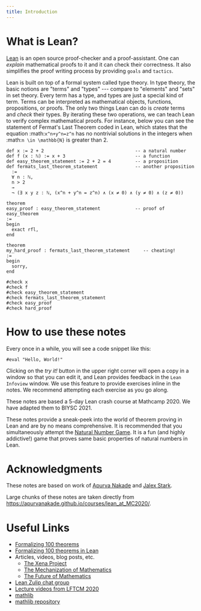 ```yaml
---
title: Introduction
---
```


# What is Lean?

[Lean](https://leanprover.github.io/about/>) is an open source proof-checker and a proof-assistant.
One can *explain* mathematical proofs to it and it can check their correctness.
It also simplifies the proof writing process by providing `goals` and `tactics`.

Lean is built on top of a formal system called type theory.
In type theory, the basic notions are "terms" and "types" --- compare to "elements" and "sets" in set theory.
Every term has a type, and types are just a special kind of term.
Terms can be interpreted as mathematical objects, functions, propositions, or proofs.
The only two things Lean can do is *create* terms and *check* their types.
By iterating these two operations, we can teach Lean to verify complex mathematical proofs. For instance,
below you can see the statement of Fermat's Last Theorem coded in Lean, which states that the equation
:math:`x^n+y^n=z^n` has no nontrivial solutions in the integers when :math:`n \in \mathbb{N}` is greater than 2.


``` lean
def x := 2 + 2                                  -- a natural number
def f (x : ℕ) := x + 3                          -- a function
def easy_theorem_statement := 2 + 2 = 4         -- a proposition
def fermats_last_theorem_statement              -- another proposition
  :=
  ∀ n : ℕ,
  n > 2
  →
  ¬ (∃ x y z : ℕ, (x^n + y^n = z^n) ∧ (x ≠ 0) ∧ (y ≠ 0) ∧ (z ≠ 0))

theorem
easy_proof : easy_theorem_statement             -- proof of easy_theorem
:=
begin
  exact rfl,
end

theorem
my_hard_proof : fermats_last_theorem_statement     -- cheating!
:=
begin
  sorry,
end

#check x
#check f
#check easy_theorem_statement
#check fermats_last_theorem_statement
#check easy_proof
#check hard_proof
```

# How to use these notes

Every once in a while, you will see a code snippet like this:

``` lean
#eval "Hello, World!"
```

Clicking on the *try it!* button in the upper right corner will
open a copy in a window
so that you can edit it,
and Lean provides feedback in the `Lean Infoview` window.
We use this feature to provide exercises inline in the notes.
We recommend attempting each exercise as you go along.

These notes are based a 5-day Lean crash course at Mathcamp 2020. We have adapted them to
BIYSC 2021.

These notes provide a sneak-peek into the world of theorem proving in Lean and are by no means comprehensive.
It is recommended that you simultaneously attempt the [Natural Number Game](https://wwwf.imperial.ac.uk/~buzzard/xena/natural_number_game/).
It is a fun (and highly addictive!) game that proves same basic properties of natural numbers in Lean.

# Acknowledgments

These notes are based on work of
[Apurva Nakade](https://apurvanakade.github.io) and
[Jalex Stark](https://jalexstark.com).

Large chunks of these notes are taken directly from <https://apurvanakade.github.io/courses/lean_at_MC2020/>.

# Useful Links

- [Formalizing 100 theorems](http://www.cs.ru.nl/~freek/100/index.html)
- [Formalizing 100 theorems in Lean](https://leanprover-community.github.io/100.html)
- Articles, videos, blog posts, etc.
  - [The Xena Project](https://xenaproject.wordpress.com/)
  - [The Mechanization of Mathematics](https://www.ams.org/journals/notices/201806/rnoti-p681.pdf)
  - [The Future of Mathematics](https://www.youtube.com/watch?v=Dp-mQ3HxgDE)
- [Lean Zulip chat group](https://leanprover.zulipchat.com/)
- [Lecture videos from LFTCM 2020](https://www.youtube.com/playlist?list=PLlF-CfQhukNlxexiNJErGJd2dte_J1t1N)
- [mathlib](https://leanprover-community.github.io)
- [mathlib repository](https://github.com/leanprover-community/mathlib)
